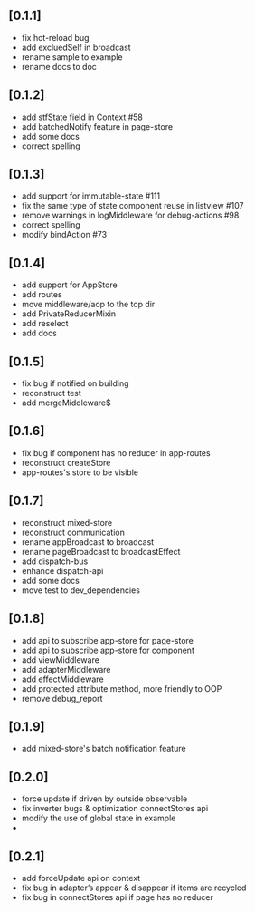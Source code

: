 ## [0.1.1]

-   fix hot-reload bug
-   add excluedSelf in broadcast
-   rename sample to example
-   rename docs to doc

## [0.1.2]

-   add stfState field in Context #58
-   add batchedNotify feature in page-store
-   add some docs
-   correct spelling

## [0.1.3]

-   add support for immutable-state #111
-   fix the same type of state component reuse in listview #107
-   remove warnings in logMiddleware for debug-actions #98
-   correct spelling
-   modify bindAction #73

## [0.1.4]

-   add support for AppStore
-   add routes
-   move middleware/aop to the top dir
-   add PrivateReducerMixin
-   add reselect
-   add docs

## [0.1.5]

-   fix bug if notified on building
-   reconstruct test
-   add mergeMiddleware\$

## [0.1.6]

-   fix bug if component has no reducer in app-routes
-   reconstruct createStore
-   app-routes's store to be visible

## [0.1.7]
-   reconstruct mixed-store
-   reconstruct communication
-   rename appBroadcast to broadcast
-   rename pageBroadcast to broadcastEffect
-   add dispatch-bus
-   enhance dispatch-api
-   add some docs
-   move test to dev_dependencies

## [0.1.8]
-   add api to subscribe app-store for page-store
-   add api to subscribe app-store for component
-   add viewMiddleware
-   add adapterMiddleware
-   add effectMiddleware
-   add protected attribute method, more friendly to OOP
-   remove debug_report

## [0.1.9]
- add mixed-store's batch notification feature

## [0.2.0]
- force update if driven by outside observable 
- fix inverter bugs & optimization connectStores api 
- modify the use of global state in example 
- 
## [0.2.1]
- add forceUpdate api on context
- fix bug in adapter’s appear & disappear if items are recycled
- fix bug in connectStores api if page has no reducer
  